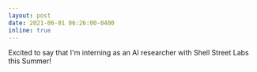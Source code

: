 ```yaml
---
layout: post
date: 2021-06-01 06:26:00-0400
inline: true
---
```


Excited to say that I'm interning as an AI researcher with Shell Street Labs this Summer!

